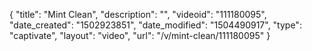 {
    "title": "Mint  Clean",
    "description": "",
    "videoid": "111180095",
    "date_created": "1502923851",
    "date_modified": "1504490917",
    "type": "captivate",
    "layout": "video",
    "url": "\/v\/mint-clean\/111180095"
}